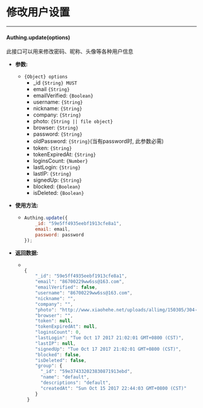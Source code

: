 # 修改用户设置

----------

#### Authing.update(options)

此接口可以用来修改密码、昵称、头像等各种用户信息

- **参数:**

  - ```{Object} options```
    - _id ```{String} MUST```
    - email ```{String}```
    - emailVerified: ```{Boolean}```
	- username: ```{String}```
	- nickname: ```{String}```
	- company: ```{String}```
	- photo: ```{String || file object}```
	- browser: ```{String}```
	- password: ```{String}```
	- oldPassword: ```{String}```(当有password时, 此参数必需)
	- token: ```{String}```
	- tokenExpiredAt: ```{String}```
	- loginsCount: ```{Number}```
	- lastLogin: ```{String}```
	- lastIP: ```{String}```
	- signedUp: ```{String}```
	- blocked: ```{Boolean}```
	- isDeleted: ```{Boolean}```

- **使用方法:**

  - ``` javascript
	Authing.update({
		_id: "59e5ff4935eebf1913cfe8a1",
		email: email,
		password: password
	});
  	```

- **返回数据:**

  - ``` javascript

	{
        "_id": "59e5ff4935eebf1913cfe8a1",
        "email": "86700229ww6ss@163.com",
        "emailVerified": false,
        "username": "86700229ww6ss@163.com",
        "nickname": "",
        "company": "",
        "photo": "http://www.xiaohehe.net/uploads/allimg/150305/304-1503051H136.png",
        "browser": "",
        "token": null,
        "tokenExpiredAt": null,
        "loginsCount": 0,
        "lastLogin": "Tue Oct 17 2017 21:02:01 GMT+0800 (CST)",
        "lastIP": null,
        "signedUp": "Tue Oct 17 2017 21:02:01 GMT+0800 (CST)",
        "blocked": false,
        "isDeleted": false,
        "group": {
          "_id": "59e374332023830871913ebd",
          "name": "default",
          "descriptions": "default",
          "createdAt": "Sun Oct 15 2017 22:44:03 GMT+0800 (CST)"
        }
     }

    ```